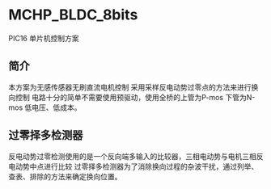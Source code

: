 # MCHP_BLDC_8bits
PIC16 单片机控制方案
## 简介
本方案为无感传感器无刷直流电机控制 采用采样反电动势过零点的方法来进行换向控制
电路十分的简单不需要使用预驱动，使用全桥的上管为P-mos 下管为N-mos 低电压、低成本。
## 过零择多检测器
反电动势过零检测使用的是一个反向端多输入的比较器，三相电动势与电机三相反电动势中点进行比较
过零择多检测器为了消除换向过程的杂波干扰，通过列举、查表、排除的方法来确定换向位置。